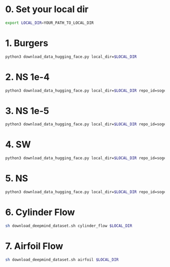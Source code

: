 # 0. Set your local dir
```bash
export LOCAL_DIR=YOUR_PATH_TO_LOCAL_DIR
```

# 1. Burgers 

```bash
python3 download_data_hugging_face.py local_dir=$LOCAL_DIR
```

# 2. NS 1e-4
```bash
python3 download_data_hugging_face.py local_dir=$LOCAL_DIR repo_id=sogeeking/navier-stokes-1e-4 file_list=[ns_V1e-4_N10000_T30.mat]
```

# 3. NS 1e-5
```bash
python3 download_data_hugging_face.py local_dir=$LOCAL_DIR repo_id=sogeeking/navier-stokes-1e-5
```

# 4. SW
```bash
python3 download_data_hugging_face.py local_dir=$LOCAL_DIR repo_id=sogeeking/shallow-water file_list=[shallow_water_16_160_128_256_train.h5, shallow_water_2_160_128_256_test.h5]
```

# 5. NS
```bash
python3 download_data_hugging_face.py local_dir=$LOCAL_DIR repo_id=sogeeking/navier-stokes file_list=[navier_1e-3_256_2_test.shelve.dat,navier_1e-3_256_2_train.shelve.dat,navier_1e-3_256_2_test.shelve.dir,navier_1e-3_256_2_train.shelve.dir]
```

# 6. Cylinder Flow
```bash
sh download_deepmind_dataset.sh cylinder_flow $LOCAL_DIR
```

# 7. Airfoil Flow
```bash
sh download_deepmind_dataset.sh airfoil $LOCAL_DIR
```
